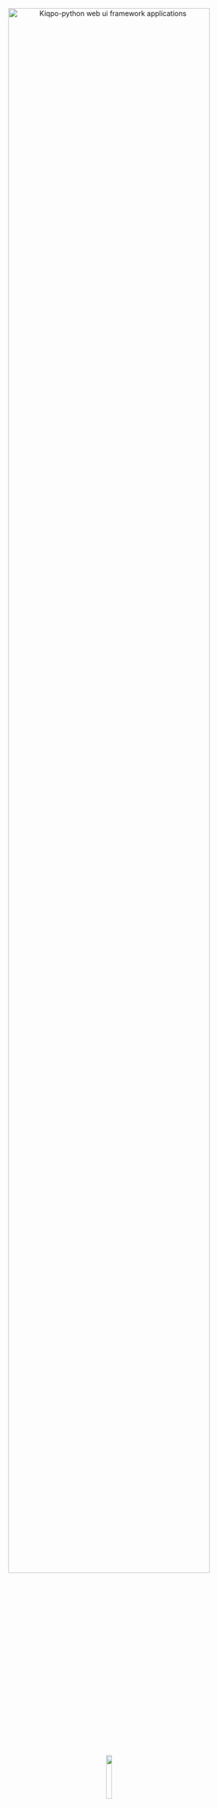<div align="center">
<img width='90%' alt='Kiqpo-python web ui framework applications' src='https://www.linkpicture.com/q/kiqpo_1.svg'/>
<br/>
<br/>
    
    

<img width='15%' src='https://www.linkpicture.com/q/icon-kiqpo.png' />
<h1>Kiqpo</h1>


<b>
<sub>
    <p>Build web apps faster than ever</p>
</sub>
</b>

  <p>
    <sub>
      Built by
      <a href="https://github.com/kiqpo/kiqpo/graphs/contributors">
        contributors
      </a>
    </sub>
<Br>
    <sub>coming soon.</sub>
  </p>

</div>
